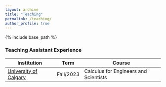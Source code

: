 ```yaml
---
layout: archive
title: "Teaching"
permalink: /teaching/
author_profile: true
---
```


{% include base_path %}


### Teaching Assistant Experience

| Institution                   | Term        |  Course                                                      |
| --------------------------    | ---------   | ------------------------------------------------------------ |
| [University of Calgary](#)    | Fall/2023   | Calculus for Engineers and Scientists                        |

<!-- {% for post in site.teaching reversed %}
  {% include archive-single.html %}
{% endfor %} -->
